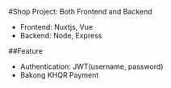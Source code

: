 #Shop Project: Both Frontend and Backend

- Frontend: Nuxtjs, Vue
- Backend: Node, Express

##Feature

- Authentication: JWT(username, password)
- Bakong KHQR Payment
